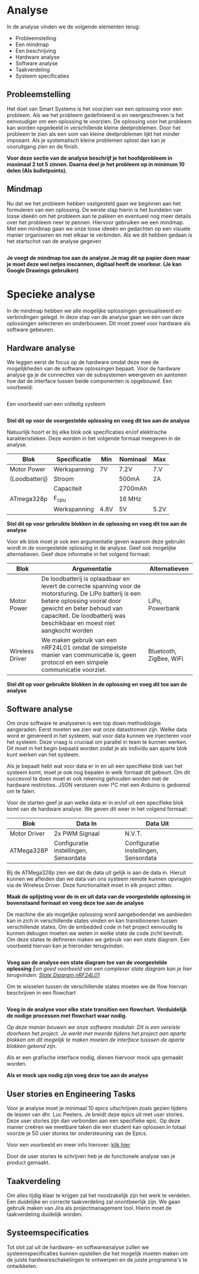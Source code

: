 # Analyse

In de analyse vinden we de volgende elementen terug:
- Probleemstelling
- Een mindmap
- Een beschrijving
- Hardware analyse
- Software  analyse 
- Taakverdeling
- Systeem specificaties

## Probleemstelling 

Het doel van Smart Systems is het voorzien van een oplossing voor een probleem.
Als we het probleem gedefinieerd is en neergeschreven is het eenvoudiger om een
oplossing te voorzien. De oplossing voor het probleem kan worden opgedeeld in
verschillende kleine deelproblemen. Door het probleem te zien als een som van
kleine deelproblemen lijkt het minder imposant. Als je systematisch kleine
problemen oplost dan kan je vooruitgang zien en de finish.

**Voor deze sectie van de analyse beschrijf je het hoofdprobleem in maximaal 2
tot 5 zinnen. Daarna deel je het probleem op in minimum 10 delen (Als bulletpoints).**


## Mindmap

Nu dat we het probleem hebben vastgesteld gaan we beginnen aan het formuleren
van een oplossing. De eerste stap hierin is het bundelen van losse ideeën om
het probleem aan te pakken en eventueel nog meer details over het probleem neer
te pennen. Hiervoor gebruiken we een mindmap. Met een mindmap gaan we onze
losse ideeën en gedachten op een visuele manier organiseren en met elkaar te
verbinden. Als we dit hebben gedaan is het startschot van de analyse gegeven 

<img style="display:block; margin: auto;" src="./img/mindmap.jpg" alt="">

**Je voegt de mindmap toe aan de analyse.Je mag dit op papier doen maar je moet
deze wel netjes inscannen, digitaal heeft de voorkeur. (Je kan Google Drawings
gebruiken)**

# Specieke analyse
In de mindmap hebben we alle mogelijke oplossingen gevisualiseerd en
verbindingen gelegd. In deze stap van de analyse gaan we één van deze
oplossingen selecteren en onderbouwen. Dit moet zowel voor hardware als
software gebeuren.


## Hardware analyse
We leggen eerst de focus op de hardware omdat deze mee de mogelijkheden van de
software oplossingen bepaalt. Voor de hardware analyse ga je de connecties van
de subsystemen weergeven en aantonen hoe dat de interface tussen beide
componenten is opgebouwd. Een voorbeeld: 

<img style="display:block; margin: auto;" src="./img/block_diagram_connections.png" alt="">

Een voorbeeld van een volledig systeem

<img style="display:block; margin: auto;" src="./img/basic_blok.png" alt="">

**Stel dit op voor de voorgestelde oplossing en voeg dit toe aan de analyse**

Natuurlijk hoort er bij elke blok ook specificaties en/of elektrische
karakteristieken. Deze worden in het volgende formaat meegeven in de analyse.

| Blok           | Specificatie    | Min  | Nominaal | Max    |
| --             | --              | --   | --       | --     |
| Motor Power    | Werkspanning    | 7V   | 7.2V     | 7.V    |
| (Loodbatterij) | Stroom          |      | 500mA    | 2A     |
|                | Capaciteit      |      | 2700mAh  | &nbsp; |
| ATmega328p     | F<sub>cpu</sub> |      | 16 MHz   |        |
|                | Werkspanning    | 4.8V | 5V       | 5.2V   |
 
**Stel dit op voor gebruikte blokken in de  oplossing en voeg dit toe aan de analyse**

Voor elk blok moet je ook een argumentatie geven waarom deze gebruikt wordt in
de voorgestelde oplossing in de analyse. Geef ook mogelijke alternatieven. Geef
deze informatie in het volgend formaat: 

| Blok            | Argumentatie                                                                                                                                                                                                                                   | Alternatieven           |
| --              | --                                                                                                                                                                                                                                             | --                      |
| Motor Power     | De loodbatterij is oplaadbaar en levert de correcte spanning voor de motorsturing. De LiPo batterij is een betere oplossing vooral door gewicht en beter behoud van capaciteit. De loodbatterij was beschikbaar en moest niet aangkocht worden | LiPo, Powerbank         |
| Wireless Driver | We maken gebruik van een nRF24L01 omdat de simpelste manier van communicatie is, geen protocol en een simpele communicatie voorziet.                                                                                                           | Bluetooth, ZigBee, WiFi |

**Stel dit op voor gebruikte blokken in de  oplossing en voeg dit toe aan de analyse**


## Software analyse

Om onze software te analyseren is een top down methodologie aangeraden. Eerst
moeten we zien wat onze datastromen zijn. Welke data word er genereerd in het
systeem, wat voor data kunnen we injecteren voor het systeem. Deze vraag is
cruciaal om parallel in team te kunnen werken. Dit moet in het begin bepaald
worden zodat je als individu aan aparte blok kunt werken van het systeem. 

Als je bepaalt hebt wat voor data er in en uit een specifieke blok van het
systeem komt, moet je ook nog bepalen in welk formaat dit gebeurt. Om dit
succesvol te doen moet er ook rekening gehouden worden met de hardware
restricties. JSON versturen over I²C met een Arduino is gedoemd om  te falen.

Voor de starten geef je aan welke data er in en/of uit een specifieke blok komt
van de hardware analyse. We geven dit weer in het volgend formaat: 

| Blok         | Data In                               | Data Uit                              |
| --           | --                                    | --                                    |
| Motor Driver | 2x PWM Signaal                        | N.V.T.                                |
| ATMega328P   | Configuratie instellingen, Sensordata | Configuratie instellingen, Sensordata |

Bij de ATMega328p zien we dat de data uit gelijk is aan de data in. Hieruit
kunnen we afleiden dan we data van ons systeem remote kunnen opvragen via de
Wireless Driver. Deze functionaliteit moet in elk project zitten.

**Maak de oplijsting voor de in en uit data van de voorgestelde oplossing in
bovenstaand formaat en voeg deze toe aan de analyse**

De machine die als mogelijke oplossing word aangebodendat we aanbieden kan in
zich in verschillende states vinden en kan transitioneren tussen verschillende
states. Om de embedded code in het project eenvoudig te kunnen debugen moeten
we weten in welke state de code zicht bevindt. Om deze states te defineren
maken we gebruik van een state diagram. Een voorbeeld hiervan kan je hieronder
terugvinden. 

<img style="display:block; margin: auto;" src="./img/state_diagram.png" alt="">

**Voeg aan de analyse een state diagram toe van de voorgestelde oplossing**
*Een goed voorbeeld van een complexer state diagram kan je hier terugvinden:
[State Diagram nRF24L01](http://m8ta.com/images/470_1.png)*

Om te wisselen tussen de verschillende states moeten we de flow hiervan beschrijven in een flowchart 

<img style="display:block; margin: auto;" src="./img/flow_chart.png" alt="">

**Voeg in de analyse voor elke state transition een flowchart. Verduidelijk de
nodige processen met flowchart waar nodig.**

*Op deze manier bouwen we onze software modulair. Dit is een vereiste doorheen
het project. Je werkt met meerde tijdens het project aan aparte blokken om dit
mogelijk te maken moeten de interface tusssen de aparte blokken gekend zijn.*

Als er een grafische interface nodig, dienen hiervoor mock ups gemaakt worden.
<img style="display:block; margin: auto;" src="./img/mockup.png" alt="">

**Als er mock ups nodig zijn voeg deze toe aan de analyse**


## User stories en Engineering Tasks

Voor je analyse moet je minimaal 10 epics uitschrijven zoals gezien tijdens de
lessen van dhr. Luc Peeters. Je breidt deze epics uit met user stories. Deze
user stories zijn dan verbonden aan een specifieke epic. Op deze manier creëren
we meetbare taken die een student kan oplossen.In totaal voorzie je 50 user
stories ter ondersteuning van de Epics.

Voor een voorbeeld en meer info hierover: [klik
hier](http://xp.c2.com/EngineeringTask.html)

Door de user stories te schrijven heb je de functionele analyse van je product
gemaakt.

## Taakverdeling

Om alles tijdig klaar te krijgen zal  het noodzakelijk zijn het werk te
verdelen. Een duidelijke en correcte taakverdeling zal onontbeerlijk zijn. We
gaan gebruik maken van Jira als projectmanagement tool. Hierin moet de
taakverdeling duidelijk worden.

## Systeemspecificaties

Tot slot zal uit de hardware- en softwareanalyse zullen we systeemspecificaties
kunnen opstellen die het mogelijk moeten maken om de juiste
hardwareschakelingen te ontwerpen en de juiste programma's te ontwikkelen.


